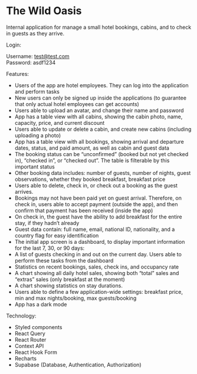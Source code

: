 # The Wild Oasis

Internal application for manage a small hotel bookings, cabins, and to check in guests as they arrive.

Login:  

Username: test@test.com  
Password: asdf1234  

Features:  
-	Users of the app are hotel employees. They can log into the application and perform tasks  
-	New users can only be signed up inside the applications (to guarantee that only actual hotel employees can get accounts)  
-	Users  able to upload an avatar, and change their name and password  
-	App has a table view with all cabins, showing the cabin photo, name, capacity, price, and current discount  
-	Users able to update or delete a cabin, and create new cabins (including uploading a photo)  
-	App has a table view with all bookings, showing arrival and departure dates, status, and paid amount, as well as cabin and guest data  
-	The booking status can be “unconfirmed” (booked but not yet checked in), “checked in”, or “checked out”. The table is filterable by this important status  
-	Other booking data includes: number of guests, number of nights, guest observations, whether they booked breakfast, breakfast price  
-	Users able to delete, check in, or check out a booking as the guest arrives.  
-	Bookings may not have been paid yet on guest arrival. Therefore, on check in, users able to accept payment (outside the app), and then confirm that payment has been received (inside the app)  
-	On check in, the guest have the ability to add breakfast for the entire stay, if they hadn’t already  
-	Guest data contain: full name, email, national ID, nationality, and a country flag for easy identification  
-	The initial app screen is a dashboard, to display important information for the last 7, 30, or 90 days:  
-	A list of guests checking in and out on the current day. Users able to perform these tasks from the dashboard  
-	Statistics on recent bookings, sales, check ins, and occupancy rate  
-	A chart showing all daily hotel sales, showing both “total” sales and “extras” sales (only breakfast at the moment)  
-	A chart showing statistics on stay durations.  
-	Users able to define a few application-wide settings: breakfast price, min and max nights/booking, max guests/booking  
-	App has a dark mode

Technology:
 - Styled components
 - React Query
 - React Router
 - Context API
 - React Hook Form
 - Recharts
 - Supabase (Database,  Authentication, Authorization)


